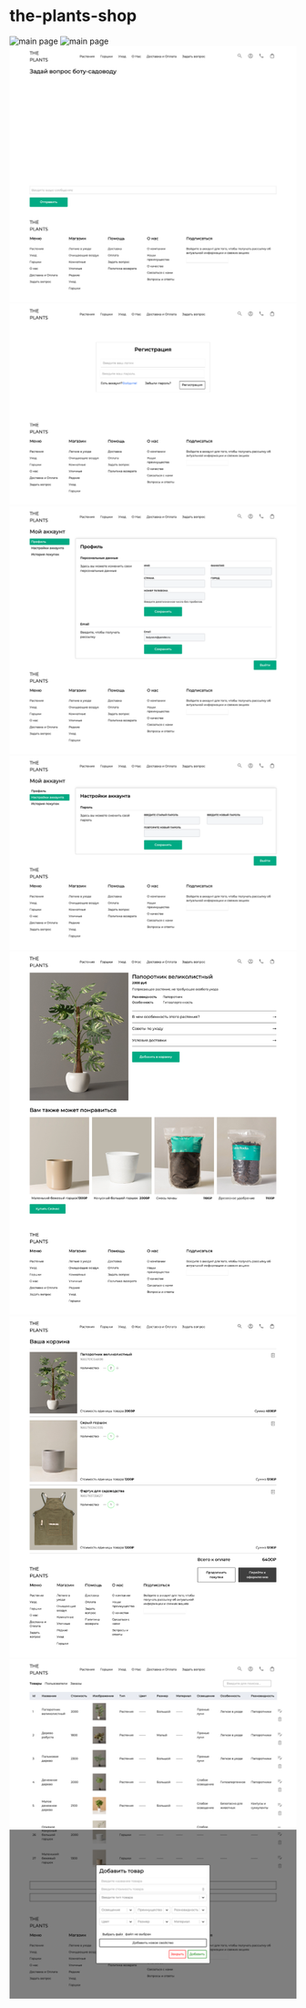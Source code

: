# the-plants-shop

<img src="preview/001.png" alt="main page">
<img src="preview/002.png" alt="main page">
<img src="preview/003.png" alt="main page">
<img src="preview/004.png" alt="main page">
<img src="preview/005.png" alt="main page">
<img src="preview/006.png" alt="main page">
<img src="preview/007.png" alt="main page">
<img src="preview/008.png" alt="main page">
<img src="preview/009.png" alt="main page">
<img src="preview/010.png" alt="main page">